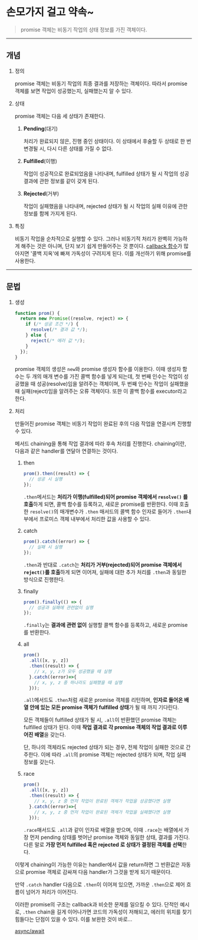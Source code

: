 # 손모가지 걸고 약속~

> promise 객체는 비동기 작업의 상태 정보를 가진 객체이다.

---

## 개념

1. 정의

   promise 객체는 비동기 작업의 최종 결과를 저장하는 객체이다. 따라서 promise 객체를 보면 작업이 성공했는지, 실패했는지 알 수 있다.

2. 상태

   promise 객체는 다음 세 상태가 존재한다.

   1. **Pending**(대기)

      처리가 완료되지 않은, 진행 중인 상태이다. 이 상태에서 후술할 두 상태로 한 번 변경될 시, 다시 다른 상태를 가질 수 없다.

   2. **Fulfilled**(이행)

      작업이 성공적으로 완료되었음을 나타내며, fulfilled 상태가 될 시 작업의 성공 결과에 관한 정보를 같이 갖게 된다.

   3. **Rejected**(거부)

      작업이 실패했음을 나타내며, rejected 상태가 될 시 작업의 실패 이유에 관한 정보를 함께 가지게 된다.

3. 특징

   비동기 작업을 순차적으로 실행할 수 있다. 그러나 비동기적 처리가 완벽히 가능하게 해주는 것은 아니며, 단지 보기 쉽게 만들어주는 것 뿐이다. [callback 함수](https://github.com/976520/TIL/blob/main/javascript/callback.md)가 많아지면 '콜백 지옥'에 빠져 가독성이 구려지게 된다. 이를 개선하기 위해 promise를 사용한다.

---

## 문법

1. 생성

   ```javascript
   function prom() {
     return new Promise((resolve, reject) => {
       if (/* 성공 조건 */) {
         resolve(/* 결과 값 */);
       } else {
         reject(/* 에러 값 */);
       }
     });
   }
   ```

   promise 객체의 생성은 `new`와 promise 생성자 함수를 이용한다. 이때 생성자 함수는 두 개의 매개 변수를 가진 콜백 함수를 넣게 되는데, 첫 번째 인수는 작업이 성공했을 때 성공(resolve)임을 알려주는 객체이며, 두 번째 인수는 작업이 실패했을 때 실패(reject)임을 알려주는 오류 객체이다.
   또한 이 콜백 함수를 executor라고 한다.

2. 처리

   만들어진 promise 객체는 비동기 작업이 완료된 후의 다음 작업을 연결시켜 진행할 수 있다.

   메서드 chaining을 통해 작업 결과에 따라 후속 처리를 진행한다. chaining이란, 다음과 같은 handler를 연달아 연결하는 것이다.

   1. then

      ```javascript
      prom().then((result) => {
        // 성공 시 실행
      });
      ```

      `.then`메서드는 **처리가 이행(fulfilled)되어 promise 객체에서 `resolve()` 를 호출**하게 되면, 콜백 함수를 등록하고, 새로운 promise를 반환한다. 이때 호출한 `resolve()`의 매개변수가 `.then` 매서드의 콜백 함수 인자로 들어가 `.then`내부에서 프로미스 객체 내부에서 처리한 값을 사용할 수 있다.

   2. catch

      ```javascript
      prom().catch((error) => {
        // 실패 시 실행
      });
      ```

      `.then`과 반대로 `.catch`는 **처리가 거부(rejected)되어 promise 객체에서 `reject()`를 호출**하게 되면 이어져, 실패에 대한 추가 처리를 `.then`과 동일한 방식으로 진행한다.

   3. finally

      ```javascript
      prom().finally(() => {
        // 성공과 실패에 관련없이 실행
      });
      ```

      `.finally`는 **결과에 관련 없이** 실행할 콜백 함수를 등록하고, 새로운 promise를 반환한다.

   4. all

      ```javascript
      prom()
        .all([x, y, z])
        .then((result) => {
          // x, y, z가 모두 성공했을 때 실행
        }.catch((error)=>{
          // x, y, z 중 하나라도 실패했을 때 실행
        }));
      ```

      `.all`메서드도 `.then`처럼 새로운 promise 객체를 리턴하며, **인자로 들어온 배열 안에 있는 모든 promise 객체가 fulfilled 상태**가 될 때 까지 기다린다.

      모든 객체들이 fulfilled 상태가 될 시, `.all`이 반환했던 promise 객체는 fulfilled 상태가 된다. 이때 **작업 결과로 각 promise 객체의 작업 결과로 이루어진 배열**을 갖는다.

      단, 하나의 객체라도 rejected 상태가 되는 경우, 전체 작업이 실패한 것으로 간주한다. 이에 따라 `.all`의 promise 객체는 rejected 상태가 되며, 작업 실패 정보를 갖는다.

   5. race

      ```javascript
      prom()
        .all([x, y, z])
        .then((result) => {
          // x, y, z 중 먼저 작업이 완료된 객체가 작업을 성공했다면 실행
        }.catch((error)=>{
          // x, y, z 중 먼저 작업이 완료된 객체가 작업을 실패했다면 실행
        }));
      ```

      `.race`매서드도 `.all`과 같이 인자로 배열을 받으며, 이때 `.race`는 배열에서 가장 먼저 pending 상태를 벗어난 promise 객체와 동일한 상태, 결과를 가진다. 다른 말로 **가장 먼저 fulfilled 혹은 rejected 로 상태가 결정된 객체를 선택**한다.

   이렇게 chaining이 가능한 이유는 handler에서 값을 return하면 그 반환값은 자동으로 promise 객체로 감싸져 다음 handler가 그것을 받게 되기 때문이다.

   만약 `.catch` handler 다음으로 `.then`이 이어져 있으면, 가까운 `.then`으로 제어 흐름이 넘어가 처리가 이어진다.

   이러한 promise의 구조는 callback과 비슷한 문제를 일으킬 수 있다. 단적인 예시로, `.then` chain을 길게 이어나가면 코드의 가독성이 저해되고, 에러의 위치를 찾기 힘들다는 단점이 있을 수 있다. 이를 보완한 것이 바로...

   [async/await]()
